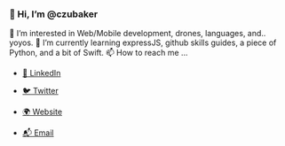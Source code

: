 ### 👋 Hi, I’m @czubaker
👀 I’m interested in Web/Mobile development, drones, languages, and.. yoyos.
🌱 I’m currently learning expressJS, github skills guides, a piece of Python, and a bit of Swift.
📫 How to reach me ...

- [💼 LinkedIn](https://linkedin.com/in/czubaker)

- [🐦 Twitter](https://twitter.com/czubaker)

- [🌍 Website](https://google.com/)

- [📬 Email](mailto:czubaker@gmail.com)



<!---
czubaker/czubaker is a ✨ special ✨ repository because its `README.md` (this file) appears on your GitHub profile.
You can click the Preview link to take a look at your changes.
--->
